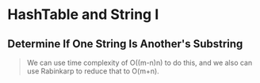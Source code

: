 # HashTable and String I

## Determine If One String Is Another's Substring

> We can use time complexity of O((m-n)n) to do this, and we also can use Rabinkarp to reduce that to O(m+n).
